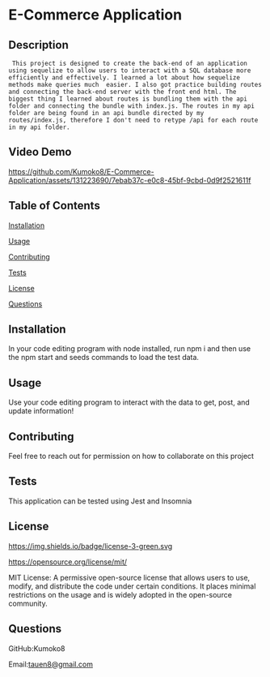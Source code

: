 # E-Commerce Application

 
  ## Description

 
     This project is designed to create the back-end of an application using sequelize to allow users to interact with a SQL database more efficiently and effectively. I learned a lot about how sequelize methods make queries much  easier. I also got practice building routes and connecting the back-end server with the front end html. The biggest thing I learned about routes is bundling them with the api folder and connecting the bundle with index.js. The routes in my api folder are being found in an api bundle directed by my routes/index.js, therefore I don't need to retype /api for each route in my api folder.

## Video Demo

https://github.com/Kumoko8/E-Commerce-Application/assets/131223690/7ebab37c-e0c8-45bf-9cbd-0d9f2521611f


   ## Table of Contents

 
   [Installation](#installation) 

 
   [Usage](#usage)

 
   [Contributing](#contributing)

 
   [Tests](#tests)

 
   [License](#license) 

 
   [Questions](#questions)


  ## Installation <a name="installation"></a> 

 <p> In your code editing program with node installed, run npm  i  and  then use the npm start and seeds commands to load the test data. </p>


  ## Usage <a name="usage"></a>

 <p> Use your code editing program to interact with the data to get, post, and update information!</p>


  ## Contributing <a name="contributing"></a>

 Feel free to reach out for permission on how to collaborate on this project


  ## Tests <a name="tests"></a>

 This application can be tested using Jest and Insomnia


  ## License <a name="license"></a>

  
   https://img.shields.io/badge/license-3-green.svg

 
   https://opensource.org/license/mit/

 
   MIT License: A permissive open-source license that allows users to use, modify, and distribute the code under certain conditions. It places minimal restrictions on the usage and is widely adopted in the open-source community. 
  ## Questions <a name="questions"></a>
   

GitHub:Kumoko8
   

 Email:tauen8@gmail.com
